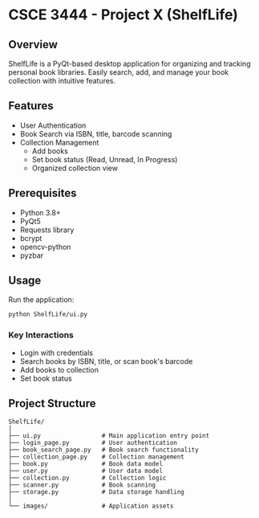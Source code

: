 # CSCE 3444 - Project X (ShelfLife)

## Overview

ShelfLife is a PyQt-based desktop application for organizing and tracking personal book libraries. Easily search, add, and manage your book collection with intuitive features.


## Features

- User Authentication
- Book Search via ISBN, title, barcode scanning
- Collection Management
  - Add books 
  - Set book status (Read, Unread, In Progress)
  - Organized collection view


## Prerequisites

- Python 3.8+
- PyQt5
- Requests library
- bcrypt
- opencv-python
- pyzbar



## Usage

Run the application:
```bash
python ShelfLife/ui.py
```


### Key Interactions
- Login with credentials
- Search books by ISBN, title, or scan book's barcode
- Add books to collection
- Set book status


## Project Structure

```
ShelfLife/
│
├── ui.py                 # Main application entry point
├── login_page.py         # User authentication
├── book_search_page.py   # Book search functionality
├── collection_page.py    # Collection management
├── book.py               # Book data model
├── user.py               # User data model
├── collection.py         # Collection logic
├── scanner.py            # Book scanning
├── storage.py            # Data storage handling
│
└── images/               # Application assets
```
